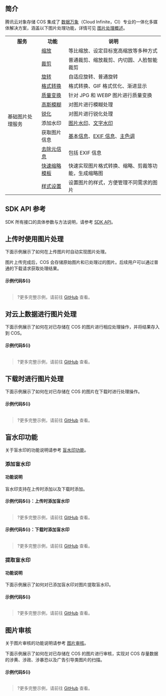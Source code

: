 ## 简介

腾讯云对象存储 COS 集成了 [数据万象](https://cloud.tencent.com/document/product/460)（Cloud Infinite，CI）专业的一体化多媒体解决方案，涵盖以下图片处理功能，详情可见 [图片处理概述](https://cloud.tencent.com/document/product/436/42215)。

<table>
   <tr>
      <th>服务</td>
      <th>功能</td>
      <th>说明</td>
   </tr>
   <tr>
      <td rowspan=12>基础图片处理服务</td>
      <td><a href="https://cloud.tencent.com/document/product/436/44880">缩放</a></td>
      <td>等比缩放、设定目标宽高缩放等多种方式</td>
   </tr>
   <tr>
      <td><a href="https://cloud.tencent.com/document/product/436/44881">裁剪</a></td>
      <td>普通裁剪、缩放裁剪、内切圆、人脸智能裁剪</td>
   </tr>
   <tr>
      <td><a href="https://cloud.tencent.com/document/product/436/44882">旋转</a></td>
      <td>自适应旋转、普通旋转</td>
   </tr>
   <tr>
      <td><a href="https://cloud.tencent.com/document/product/436/44883">格式转换</a></td>
      <td>格式转换、GIF 格式优化、渐进显示</td>
   </tr>
   <tr>
      <td><a href="https://cloud.tencent.com/document/product/436/44884">质量变换</a></td>
      <td>针对 JPG 和 WEBP 图片进行质量变换</td>
   </tr>
   <tr>
      <td><a href="https://cloud.tencent.com/document/product/436/44885">高斯模糊</a></td>
      <td>对图片进行模糊处理</td>
   </tr>
   <tr>
      <td><a href="https://cloud.tencent.com/document/product/436/44886">锐化</a></td>
      <td>对图片进行锐化处理</td>
   </tr>
   <tr>
      <td>添加水印</td>
      <td><a href="https://cloud.tencent.com/document/product/436/44887">图片水印</a>、<a href="https://cloud.tencent.com/document/product/436/44888">文字水印</a></td>
   </tr>
   <tr>
      <td>获取图片信息</td>
      <td><a href="https://cloud.tencent.com/document/product/436/44889">基本信息</a>、<a href="https://cloud.tencent.com/document/product/436/44890">EXIF 信息</a>、<a href="https://cloud.tencent.com/document/product/436/44891">主色调</a></td>
   </tr>
   <tr>
      <td><a href="https://cloud.tencent.com/document/product/436/44892">去除元信息</a></td>
      <td>包括 EXIF 信息</td>
   </tr>
   <tr>
      <td><a href="https://cloud.tencent.com/document/product/436/44893">快速缩略模板</a></td>
      <td>快速实现图片格式转换、缩略、剪裁等功能，生成缩略图</td>
   </tr>
   <tr>
      <td><a href="https://cloud.tencent.com/document/product/460/6936">样式设置</a></td>
      <td>设置图片的样式，方便管理不同需求的图片</td>
   </tr>
</table>


## SDK API 参考

SDK 所有接口的具体参数与方法说明，请参考 [SDK API](cssg://api-doc)。

## 上传时使用图片处理

下面示例展示了如何在上传图片时自动实现图片处理。

图片上传完成后，COS 会存储原始图片和已处理过的图片。后续用户可以通过普通的下载请求获取处理结果。

#### 示例代码${i}

[//]: # (.cssg-snippet-upload-with-pic-operation)
```
```

>?更多完整示例，请前往 [GitHub](cssg://code-example/upload-with-pic-operation) 查看。


## 对云上数据进行图片处理

下面示例展示了如何在对已存储在 COS 的图片进行相应处理操作，并将结果存入到 COS。

#### 示例代码${i}

[//]: # (.cssg-snippet-process-with-pic-operation)
```
```

>?更多完整示例，请前往 [GitHub](cssg://code-example/process-with-pic-operation) 查看。

## 下载时进行图片处理

下面示例展示了如何在对已存储在 COS 的图片在下载时进行处理操作。

#### 示例代码${i}

[//]: # (.cssg-snippet-download-with-pic-operation)
```
```

>?更多完整示例，请前往 [GitHub](cssg://code-example/download-with-pic-operation) 查看。


## 盲水印功能

关于盲水印的功能说明请参考 [盲水印功能](https://cloud.tencent.com/document/product/460/19017)。

### 添加盲水印

#### 功能说明

盲水印支持在上传时添加以及下载时添加。

#### 示例代码${i}：上传时添加盲水印

[//]: # (.cssg-snippet-put-object-with-watermark)
```
```

>?更多完整示例，请前往 [GitHub](cssg://code-example/put-object-with-watermark) 查看。

#### 示例代码${i}：下载时添加盲水印

[//]: # (.cssg-snippet-download-object-with-watermark)
```
```

>?更多完整示例，请前往 [GitHub](cssg://code-example/download-object-with-watermark) 查看。


### 提取盲水印

#### 功能说明

下面示例展示了如何对已添加盲水印对图片提取盲水印。

#### 示例代码${i}

[//]: # (.cssg-snippet-get-object-watermark-status)
```
```

>?更多完整示例，请前往 [GitHub](cssg://code-example/get-object-watermark-status) 查看。

## 图片审核

关于图片审核的功能说明请参考 [图片审核](https://cloud.tencent.com/document/product/460/37318)。

下面示例展示了如何在对已存储在 COS 的图片进行审核，实现对 COS 存量数据的涉黄、涉政、涉暴恐以及广告引导类图片的扫描。

#### 示例代码${i}

[//]: # (.cssg-snippet-sensitive-content-recognition)
```
```

>?更多完整示例，请前往 [GitHub](cssg://code-example/sensitive-content-recognition) 查看。



